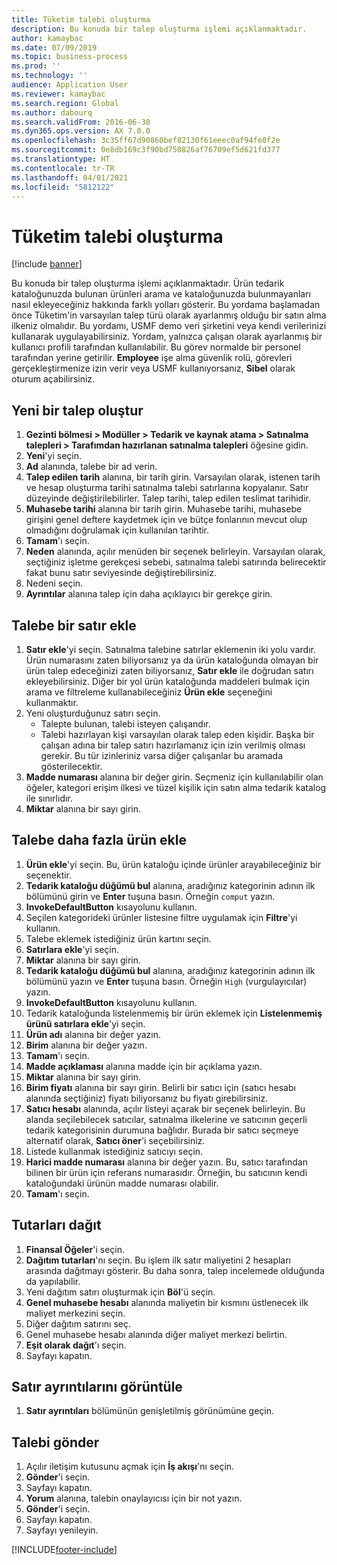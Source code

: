 ```yaml
---
title: Tüketim talebi oluşturma
description: Bu konuda bir talep oluşturma işlemi açıklanmaktadır.
author: kamaybac
ms.date: 07/09/2019
ms.topic: business-process
ms.prod: ''
ms.technology: ''
audience: Application User
ms.reviewer: kamaybac
ms.search.region: Global
ms.author: dabourq
ms.search.validFrom: 2016-06-30
ms.dyn365.ops.version: AX 7.0.0
ms.openlocfilehash: 3c35ff67d90860bef82130f61eeec0af94fe0f2e
ms.sourcegitcommit: 0e8db169c3f90bd750826af76709ef5d621fd377
ms.translationtype: HT
ms.contentlocale: tr-TR
ms.lasthandoff: 04/01/2021
ms.locfileid: "5812122"
---
```

# <a name="create-a-requisition-for-consumption"></a>Tüketim talebi oluşturma

[!include [banner](../../includes/banner.md)]

Bu konuda bir talep oluşturma işlemi açıklanmaktadır. Ürün tedarik kataloğunuzda bulunan ürünleri arama ve kataloğunuzda bulunmayanları nasıl ekleyeceğiniz hakkında farklı yolları gösterir. Bu yordama başlamadan önce Tüketim'in varsayılan talep türü olarak ayarlanmış olduğu bir satın alma ilkeniz olmalıdır. Bu yordamı, USMF demo veri şirketini veya kendi verilerinizi kullanarak uygulayabilirsiniz. Yordam, yalnızca çalışan olarak ayarlanmış bir kullanıcı profili tarafından kullanılabilir. Bu görev normalde bir personel tarafından yerine getirilir. **Employee** işe alma güvenlik rolü, görevleri gerçekleştirmenize izin verir veya USMF kullanıyorsanız, **Sibel** olarak oturum açabilirsiniz.


## <a name="create-a-new-requisition"></a>Yeni bir talep oluştur
1. **Gezinti bölmesi > Modüller > Tedarik ve kaynak atama > Satınalma talepleri > Tarafımdan hazırlanan satınalma talepleri** öğesine gidin.
2. **Yeni**'yi seçin.
3. **Ad** alanında, talebe bir ad verin.
4. **Talep edilen tarih** alanına, bir tarih girin. Varsayılan olarak, istenen tarih ve hesap oluşturma tarihi satınalma talebi satırlarına kopyalanır. Satır düzeyinde değiştirilebilirler. Talep tarihi, talep edilen teslimat tarihidir.  
5. **Muhasebe tarihi** alanına bir tarih girin. Muhasebe tarihi, muhasebe girişini genel deftere kaydetmek için ve bütçe fonlarının mevcut olup olmadığını doğrulamak için kullanılan tarihtir.  
6. **Tamam**'ı seçin.
7. **Neden** alanında, açılır menüden bir seçenek belirleyin. Varsayılan olarak, seçtiğiniz işletme gerekçesi sebebi, satınalma talebi satırında belirecektir fakat bunu satır seviyesinde değiştirebilirsiniz.  
8. Nedeni seçin.
9. **Ayrıntılar** alanına talep için daha açıklayıcı bir gerekçe girin.

## <a name="add-a-line-to-the-requisition"></a>Talebe bir satır ekle
1. **Satır ekle**'yi seçin. Satınalma talebine satırlar eklemenin iki yolu vardır. Ürün numarasını zaten biliyorsanız ya da ürün kataloğunda olmayan bir ürün talep edeceğinizi zaten biliyorsanız, **Satır ekle** ile doğrudan satırı ekleyebilirsiniz. Diğer bir yol ürün kataloğunda maddeleri bulmak için arama ve filtreleme kullanabileceğiniz **Ürün ekle** seçeneğini kullanmaktır.    
2. Yeni oluşturduğunuz satırı seçin.
    - Talepte bulunan, talebi isteyen çalışandır.   
    - Talebi hazırlayan kişi varsayılan olarak talep eden kişidir. Başka bir çalışan adına bir talep satırı hazırlamanız için izin verilmiş olması gerekir. Bu tür izinleriniz varsa diğer çalışanlar bu aramada gösterilecektir.  
3. **Madde numarası** alanına bir değer girin. Seçmeniz için kullanılabilir olan öğeler, kategori erişim ilkesi ve tüzel kişilik için satın alma tedarik katalog ile sınırlıdır.   
4. **Miktar** alanına bir sayı girin.

## <a name="add-more-products-to-the-requisition"></a>Talebe daha fazla ürün ekle
1. **Ürün ekle**'yi seçin. Bu, ürün kataloğu içinde ürünler arayabileceğiniz bir seçenektir.    
2. **Tedarik kataloğu düğümü bul** alanına, aradığınız kategorinin adının ilk bölümünü girin ve **Enter** tuşuna basın. Örneğin `comput` yazın.  
3. **InvokeDefaultButton** kısayolunu kullanın.
4. Seçilen kategorideki ürünler listesine filtre uygulamak için **Filtre**'yi kullanın.
5. Talebe eklemek istediğiniz ürün kartını seçin.
6. **Satırlara ekle**'yi seçin.
7. **Miktar** alanına bir sayı girin.
8. **Tedarik kataloğu düğümü bul** alanına, aradığınız kategorinin adının ilk bölümünü yazın ve **Enter** tuşuna basın. Örneğin `High` (vurgulayıcılar) yazın.  
9. **InvokeDefaultButton** kısayolunu kullanın.
10. Tedarik kataloğunda listelenmemiş bir ürün eklemek için **Listelenmemiş ürünü satırlara ekle**'yi seçin.
11. **Ürün adı** alanına bir değer yazın.
12. **Birim** alanına bir değer yazın.
13. **Tamam**'ı seçin.
14. **Madde açıklaması** alanına madde için bir açıklama yazın.
15. **Miktar** alanına bir sayı girin.
16. **Birim fiyatı** alanına bir sayı girin. Belirli bir satıcı için (satıcı hesabı alanında seçtiğiniz) fiyatı biliyorsanız bu fiyatı girebilirsiniz.   
17. **Satıcı hesabı** alanında, açılır listeyi açarak bir seçenek belirleyin. Bu alanda seçilebilecek satıcılar, satınalma ilkelerine ve satıcının geçerli tedarik kategorisinin durumuna bağlıdır. Burada bir satıcı seçmeye alternatif olarak, **Satıcı öner**'i seçebilirsiniz.    
18. Listede kullanmak istediğiniz satıcıyı seçin.
19. **Harici madde numarası** alanına bir değer yazın. Bu, satıcı tarafından bilinen bir ürün için referans numarasıdır. Örneğin, bu satıcının kendi kataloğundaki ürünün madde numarası olabilir.  
20. **Tamam**'ı seçin.

## <a name="distribute-amounts"></a>Tutarları dağıt
1. **Finansal Öğeler**'i seçin.
2. **Dağıtım tutarları**'nı seçin. Bu işlem ilk satır maliyetini 2 hesapları arasında dağıtmayı gösterir. Bu daha sonra, talep incelemede olduğunda da yapılabilir.  
3. Yeni dağıtım satırı oluşturmak için **Böl**'ü seçin.
4. **Genel muhasebe hesabı** alanında maliyetin bir kısmını üstlenecek ilk maliyet merkezini seçin.
5. Diğer dağıtım satırını seç.
6. Genel muhasebe hesabı alanında diğer maliyet merkezi belirtin.
7. **Eşit olarak dağıt**'ı seçin.
8. Sayfayı kapatın.

## <a name="view-line-details"></a>Satır ayrıntılarını görüntüle
1. **Satır ayrıntıları** bölümünün genişletilmiş görünümüne geçin.

## <a name="submit-the-requisition"></a>Talebi gönder
1. Açılır iletişim kutusunu açmak için **İş akışı**'nı seçin.
2. **Gönder**'i seçin.
3. Sayfayı kapatın.
4. **Yorum** alanına, talebin onaylayıcısı için bir not yazın.
5. **Gönder**'i seçin.
6. Sayfayı kapatın.
7. Sayfayı yenileyin.



[!INCLUDE[footer-include](../../../includes/footer-banner.md)]
